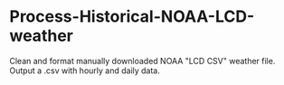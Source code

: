 # Process-Historical-NOAA-LCD-weather
Clean and format manually downloaded NOAA "LCD CSV" weather file.  Output a .csv with hourly and daily data.
